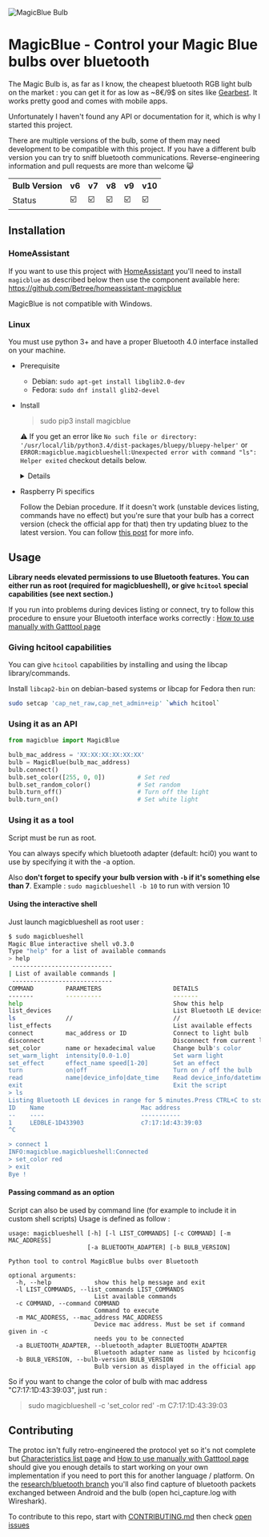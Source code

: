 ![MagicBlue Bulb](https://lut.im/xpaCaUNTaU/k6WRbc71KMMSFIln.jpg)

# MagicBlue - Control your Magic Blue bulbs over bluetooth

The Magic Bulb is, as far as I know, the cheapest bluetooth RGB light bulb
on the market : you can get it for as low as ~8€/9$ on sites like
[Gearbest](http://www.gearbest.com/smart-light-bulb/pp_230349.html).
It works pretty good and comes with mobile apps.

Unfortunately I haven't found any API or documentation for it, which is
why I started this project.


There are multiple versions of the bulb, some of them may need development
to be compatible with this project. If you have a different bulb version
you can try to sniff bluetooth communications. Reverse-engineering
information and pull requests are more than welcome 😺

<table>
  <tr>
    <th>Bulb Version<br></th>
    <th>v6</th>
    <th>v7</th>
    <th>v8</th>
    <th>v9</th>
    <th>v10</th>
  </tr>
  <tr>
    <td>Status</td>
    <td>☑️</td>
    <td>☑️</td>
    <td>☑️<br></td>
    <td>☑️</td>
    <td>☑️</td>
  </tr>
</table>

## Installation
### HomeAssistant
If you want to use this project with [HomeAssistant](https://home-assistant.io/)
you'll need to install `magicblue` as described below then use the
component available here: https://github.com/Betree/homeassistant-magicblue

MagicBlue is not compatible with Windows.

### Linux
You must use python 3+ and have a proper Bluetooth 4.0 interface
installed on your machine.

* Prerequisite

  - Debian: `sudo apt-get install libglib2.0-dev`
  - Fedora: `sudo dnf install glib2-devel`

* Install

    > sudo pip3 install magicblue

    ⚠️ If you get an error like
    `No such file or directory: '/usr/local/lib/python3.4/dist-packages/bluepy/bluepy-helper'`
    or
    `ERROR:magicblue.magicblueshell:Unexpected error with command "ls": Helper exited`
    checkout details below.
    <details>
        This is a known bug in bluepy that sometimes doesn't get compiled
        when installed from Pypi.
        You can fix it by compiling the helper yourself :
        Go to the lib folder (usually `/usr/local/lib/python3.5/dist-packages/bluepy-1.1.2-py3.5.egg/bluepy/`
        but could be different, especially if you're using a virtual env) and
        run `sudo make` (`make` should be enought for a virtual env).
        More info: https://github.com/IanHarvey/bluepy/issues/158
    </details>

* Raspberry Pi specifics

    Follow the Debian procedure. If it doesn't work (unstable devices listing,
    commands have no effect) but you're sure that your bulb has a correct
    version (check the official app for that) then try updating bluez to the
    latest version. You can follow [this post](https://community.home-assistant.io/t/xiaomi-mi-plants-monitor-flower/3388/135)
    for more info.

## Usage

**Library needs elevated permissions to use Bluetooth features. You can either run as root (required for magicblueshell), or give `hcitool` special capabilities (see next section.)**

If you run into problems during devices listing or connect, try to follow this procedure to ensure your Bluetooth interface works correctly : [How to use manually with Gatttool page](https://github.com/Betree/pyMagicBlue/wiki/How-to-use-manually-with-Gatttool)

### Giving hcitool capabilities

You can give `hcitool` capabilities by installing and using the libcap library/commands.

Install `libcap2-bin` on debian-based systems or libcap for Fedora then run:

```bash
sudo setcap 'cap_net_raw,cap_net_admin+eip' `which hcitool`
```

### Using it as an API

```python
from magicblue import MagicBlue

bulb_mac_address = 'XX:XX:XX:XX:XX:XX'
bulb = MagicBlue(bulb_mac_address)
bulb.connect()
bulb.set_color([255, 0, 0])         # Set red
bulb.set_random_color()             # Set random
bulb.turn_off()                     # Turn off the light
bulb.turn_on()                      # Set white light
```

### Using it as a tool
Script must be run as root.

You can always specify which bluetooth adapter (default: hci0) you want to use by specifying it with the -a option.

Also **don't forget to specify your bulb version with `-b` if it's something else than 7**. Example :
`sudo magicblueshell -b 10` to run with version 10


#### Using the interactive shell
Just launch magicblueshell as root user :

```bash
$ sudo magicblueshell
Magic Blue interactive shell v0.3.0
Type "help" for a list of available commands
> help
 ----------------------------
| List of available commands |
 ----------------------------
COMMAND         PARAMETERS                    DETAILS
-------         ----------                    -------
help                                          Show this help
list_devices                                  List Bluetooth LE devices in range
ls              //                            //
list_effects                                  List available effects
connect         mac_address or ID             Connect to light bulb
disconnect                                    Disconnect from current light bulb
set_color       name or hexadecimal value     Change bulb's color
set_warm_light  intensity[0.0-1.0]            Set warm light
set_effect      effect_name speed[1-20]       Set an effect
turn            on|off                        Turn on / off the bulb
read            name|device_info|date_time    Read device_info/datetime from the bulb
exit                                          Exit the script
> ls
Listing Bluetooth LE devices in range for 5 minutes.Press CTRL+C to stop searching.
ID    Name                           Mac address 
--    ----                           ----------- 
1     LEDBLE-1D433903                c7:17:1d:43:39:03
^C

> connect 1
INFO:magicblue.magicblueshell:Connected
> set_color red
> exit
Bye !
```

#### Passing command as an option
Script can also be used by command line (for example to include it in custom shell scripts)
Usage is defined as follow :

```
usage: magicblueshell [-h] [-l LIST_COMMANDS] [-c COMMAND] [-m MAC_ADDRESS]
                      [-a BLUETOOTH_ADAPTER] [-b BULB_VERSION]

Python tool to control MagicBlue bulbs over Bluetooth

optional arguments:
  -h, --help            show this help message and exit
  -l LIST_COMMANDS, --list_commands LIST_COMMANDS
                        List available commands
  -c COMMAND, --command COMMAND
                        Command to execute
  -m MAC_ADDRESS, --mac_address MAC_ADDRESS
                        Device mac address. Must be set if command given in -c
                        needs you to be connected
  -a BLUETOOTH_ADAPTER, --bluetooth_adapter BLUETOOTH_ADAPTER
                        Bluetooth adapter name as listed by hciconfig
  -b BULB_VERSION, --bulb-version BULB_VERSION
                        Bulb version as displayed in the official app

```
                     
So if you want to change the color of bulb with mac address "C7:17:1D:43:39:03", just run :
    
> sudo magicblueshell -c 'set_color red' -m C7:17:1D:43:39:03


## Contributing

The protoc isn't fully retro-engineered the protocol yet so it's not complete but
[Characteristics list page](https://github.com/Betree/pyMagicBlue/wiki/Characteristics-list) and
[How to use manually with Gatttool page](https://github.com/Betree/pyMagicBlue/wiki/How-to-use-manually-with-Gatttool)
should give you enough details to start working on your own implementation if you need to port this for another
language / platform.
On the [research/bluetooth branch](https://github.com/Betree/pyMagicBlue/tree/research/bluetooth) you'll also find capture of bluetooth packets exchanged between Android and the bulb (open hci_capture.log with Wireshark).

To contribute to this repo, start with [CONTRIBUTING.md](https://github.com/Betree/magicblue/blob/staging/CONTRIBUTING.md)
then check [open issues](https://github.com/Betree/magicblue/issues)